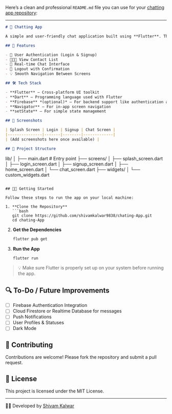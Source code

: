 Here’s a clean and professional `README.md` file you can use for your [chatting app repository](https://github.com/shivamkalwar9838/chating-App.git):

---

```markdown
# 💬 Chatting App

A simple and user-friendly chat application built using **Flutter**. This app allows users to register, log in, and chat in a clean and intuitive interface. Ideal for students and beginners looking to learn Flutter and Firebase integration.

## 🚀 Features

- 🔐 User Authentication (Login & Signup)
- 🧑‍🤝‍🧑 View Contact List
- 📲 Real-time Chat Interface
- 🔄 Logout with Confirmation
- 💡 Smooth Navigation Between Screens

## 🛠️ Tech Stack

- **Flutter** – Cross-platform UI toolkit
- **Dart** – Programming language used with Flutter
- **Firebase** *(optional)* – For backend support like authentication and database (not yet implemented)
- **Navigator** – For in-app screen navigation
- **setState** – For simple state management

## 📸 Screenshots

| Splash Screen | Login | Signup | Chat Screen |
|---------------|-------|--------|-------------|
| (Add screenshots here once available) |

## 📁 Project Structure

```

lib/
│
├── main.dart              # Entry point
├── screens/
│   ├── splash\_screen.dart
│   ├── login\_screen.dart
│   ├── signup\_screen.dart
│   ├── home\_screen.dart
│   └── chat\_screen.dart
├── widgets/
│   └── custom\_widgets.dart

````

## 🧑‍💻 Getting Started

Follow these steps to run the app on your local machine:

1. **Clone the Repository**
   ```bash
   git clone https://github.com/shivamkalwar9838/chating-App.git
   cd chating-App
````

2. **Get the Dependencies**

   ```bash
   flutter pub get
   ```

3. **Run the App**

   ```bash
   flutter run
   ```

> 💡 Make sure Flutter is properly set up on your system before running the app.

## 🔍 To-Do / Future Improvements

* [ ] Firebase Authentication Integration
* [ ] Cloud Firestore or Realtime Database for messages
* [ ] Push Notifications
* [ ] User Profiles & Statuses
* [ ] Dark Mode

## 🤝 Contributing

Contributions are welcome! Please fork the repository and submit a pull request.

## 📄 License

This project is licensed under the MIT License.

---

🧑‍💻 Developed by [Shivam Kalwar](https://github.com/shivamkalwar9838)

